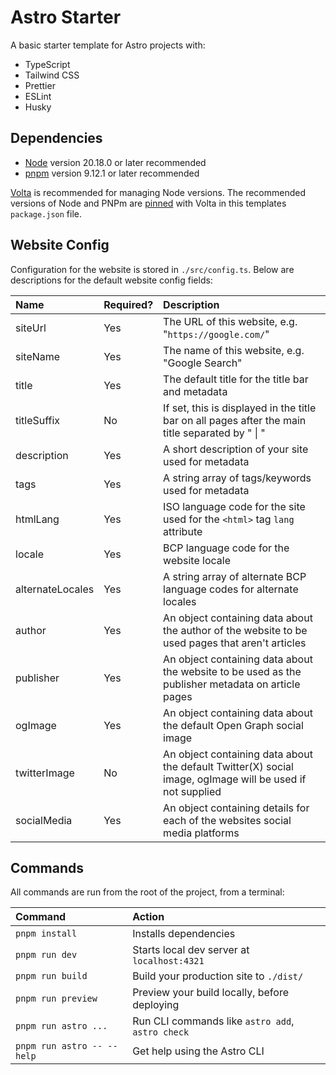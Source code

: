 # Astro Starter

A basic starter template for Astro projects with:

- TypeScript
- Tailwind CSS
- Prettier
- ESLint
- Husky

## Dependencies

- [Node](https://nodejs.org/) version 20.18.0 or later recommended
- [pnpm](https://pnpm.io/) version 9.12.1 or later recommended

[Volta](https://volta.sh/) is recommended for managing Node versions. The
recommended versions of Node and PNPm are
[pinned](https://docs.volta.sh/reference/pin) with Volta in this templates
`package.json` file.

## Website Config

Configuration for the website is stored in `./src/config.ts`. Below are
descriptions for the default website config fields:

| Name             | Required? | Description                                                                                               |
| :--------------- | :-------- | :-------------------------------------------------------------------------------------------------------- |
| siteUrl          | Yes       | The URL of this website, e.g. "`https://google.com/`"                                                     |
| siteName         | Yes       | The name of this website, e.g. "Google Search"                                                            |
| title            | Yes       | The default title for the title bar and metadata                                                          |
| titleSuffix      | No        | If set, this is displayed in the title bar on all pages after the main title separated by " \| "          |
| description      | Yes       | A short description of your site used for metadata                                                        |
| tags             | Yes       | A string array of tags/keywords used for metadata                                                         |
| htmlLang         | Yes       | ISO language code for the site used for the `<html>` tag `lang` attribute                                 |
| locale           | Yes       | BCP language code for the website locale                                                                  |
| alternateLocales | Yes       | A string array of alternate BCP language codes for alternate locales                                      |
| author           | Yes       | An object containing data about the author of the website to be used pages that aren't articles           |
| publisher        | Yes       | An object containing data about the website to be used as the publisher metadata on article pages         |
| ogImage          | Yes       | An object containing data about the default Open Graph social image                                       |
| twitterImage     | No        | An object containing data about the default Twitter(X) social image, ogImage will be used if not supplied |
| socialMedia      | Yes       | An object containing details for each of the websites social media platforms                              |

## Commands

All commands are run from the root of the project, from a terminal:

| Command                    | Action                                           |
| :------------------------- | :----------------------------------------------- |
| `pnpm install`             | Installs dependencies                            |
| `pnpm run dev`             | Starts local dev server at `localhost:4321`      |
| `pnpm run build`           | Build your production site to `./dist/`          |
| `pnpm run preview`         | Preview your build locally, before deploying     |
| `pnpm run astro ...`       | Run CLI commands like `astro add`, `astro check` |
| `pnpm run astro -- --help` | Get help using the Astro CLI                     |
